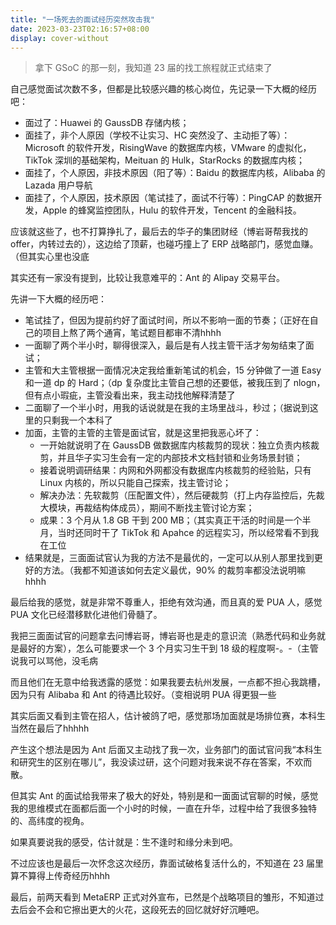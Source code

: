 ```yaml
---
title: "一场死去的面试经历突然攻击我"
date: 2023-03-23T02:16:57+08:00
display: cover-without
---
```


> 拿下 GSoC 的那一刻，我知道 23 届的找工旅程就正式结束了

自己感觉面试次数不多，但都是比较感兴趣的核心岗位，先记录一下大概的经历吧：

- 面过了：Huawei 的 GaussDB 存储内核；
- 面挂了，非个人原因（学校不让实习、HC 突然没了、主动拒了等）：Microsoft 的软件开发，RisingWave 的数据库内核，VMware 的虚拟化，TikTok 深圳的基础架构，Meituan 的 Hulk，StarRocks 的数据库内核；
- 面挂了，个人原因，非技术原因（阳了等）：Baidu 的数据库内核，Alibaba 的 Lazada 用户导航
- 面挂了，个人原因，技术原因（笔试挂了，面试不行等）：PingCAP 的数据开发，Apple 的蜂窝监控团队，Hulu 的软件开发，Tencent 的金融科技。

应该就这些了，也不打算挣扎了，最后去的华子的集团财经（博岩哥帮我找的 offer，内转过去的），这边给了顶薪，也碰巧撞上了 ERP 战略部门，感觉血赚。（但其实心里也没底

其实还有一家没有提到，比较让我意难平的：Ant 的 Alipay 交易平台。

先讲一下大概的经历吧：

- 笔试挂了，但因为提前约好了面试时间，所以不影响一面的节奏；（正好在自己的项目上熬了两个通宵，笔试题目都审不清hhhh
- 一面聊了两个半小时，聊得很深入，最后是有人找主管干活才匆匆结束了面试；
- 主管和大主管根据一面情况决定我给重新笔试的机会，15 分钟做了一道 Easy 和一道 dp 的 Hard；（dp 复杂度比主管自己想的还要低，被我压到了 nlogn，但有点小瑕疵，主管没看出来，我主动找他解释清楚了
- 二面聊了一个半小时，用我的话说就是在我的主场里战斗，秒过；（据说到这里的只剩我一个本科了
- 加面，主管的主管的主管是面试官，就是这里把我恶心坏了：
  - 一开始就说明了在 GaussDB 做数据库内核裁剪的现状：独立负责内核裁剪，并且华子实习生会有一定的内部技术文档封锁和业务场景封锁；
  - 接着说明调研结果：内网和外网都没有数据库内核裁剪的经验贴，只有 Linux 内核的，所以只能自己探索，找主管讨论；
  - 解决办法：先软裁剪（压配置文件），然后硬裁剪（打上内存监控后，先裁大模块，再裁结构体成员），期间不断找主管讨论方案；
  - 成果：3 个月从 1.8 GB 干到 200 MB；（其实真正干活的时间是一个半月，当时还同时干了 TikTok 和 Apahce 的远程实习，所以经常看不到我在工位
- 结果就是，三面面试官认为我的方法不是最优的，一定可以从别人那里找到更好的方法。（我都不知道该如何去定义最优，90% 的裁剪率都没法说明嘛hhhh

最后给我的感觉，就是非常不尊重人，拒绝有效沟通，而且真的爱 PUA 人，感觉 PUA 文化已经潜移默化进他们骨髓了。

我把三面面试官的问题拿去问博岩哥，博岩哥也是走的意识流（熟悉代码和业务就是最好的方案），怎么可能要求一个 3 个月实习生干到 18 级的程度啊-。-（主管说我可以骂他，没毛病

而且他们在无意中给我透露的感觉：如果我要去杭州发展，一点都不担心我跳槽，因为只有 Alibaba 和 Ant 的待遇比较好。（变相说明 PUA 得更狠一些

其实后面又看到主管在招人，估计被鸽了吧，感觉那场加面就是场排位赛，本科生当然在最后了hhhhh

产生这个想法是因为 Ant 后面又主动找了我一次，业务部门的面试官问我“本科生和研究生的区别在哪儿”，我没读过研，这个问题对我来说不存在答案，不欢而散。

但其实 Ant 的面试给我带来了极大的好处，特别是和一面面试官聊的时候，感觉我的思维模式在面都后面一个小时的时候，一直在升华，过程中给了我很多独特的、高纬度的视角。

如果真要说我的感受，估计就是：生不逢时和缘分未到吧。

不过应该也是最后一次怀念这次经历，靠面试破格复活什么的，不知道在 23 届里算不算得上传奇经历hhhh

最后，前两天看到 MetaERP 正式对外宣布，已然是个战略项目的雏形，不知道过去后会不会和它擦出更大的火花，这段死去的回忆就好好沉睡吧。
